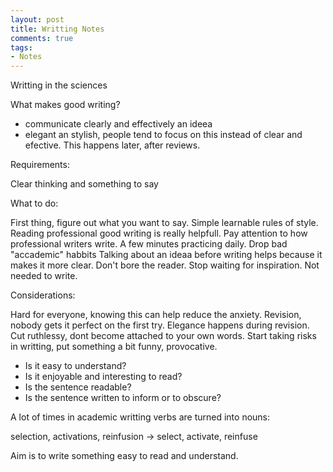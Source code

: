 ```yaml
---
layout: post
title: Writting Notes
comments: true
tags:
- Notes
---
```


Writting in the sciences

What makes good writing?

- communicate clearly and effectively an ideea
- elegant an stylish, people tend to focus on this instead of clear and efective. This happens later, after reviews.


Requirements:

Clear thinking and something to say


What to do:

First thing, figure out what you want to say.
Simple learnable rules of style.
Reading professional good writing is really helpfull. Pay attention to how professional writers write. 
A few minutes practicing daily.
Drop bad "accademic" habbits 
Talking about an ideaa before writing helps because it makes it more clear.
Don't bore the reader.
Stop waiting for inspiration. Not needed to write.


Considerations:

Hard for everyone, knowing this can help reduce the anxiety.
Revision, nobody gets it perfect on the first try. Elegance happens during revision.
Cut ruthlessy, dont become attached to your own words.
Start taking risks in writting, put something a bit funny, provocative.

- Is it easy to understand?
- Is it enjoyable and interesting to read?
- Is the sentence readable?
- Is the sentence written to inform or to obscure?

A lot of times in academic writting verbs are turned into nouns:

selection, activations, reinfusion -> select, activate, reinfuse

Aim is to write something easy to read and understand.


